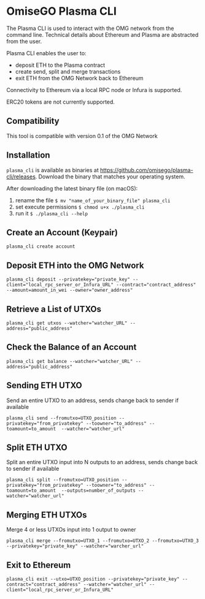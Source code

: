 # OmiseGO Plasma CLI

The Plasma CLI is used to interact with the OMG network from the command line. Technical details about Ethereum and Plasma are abstracted from the user.

Plasma CLI enables the user to:
* deposit ETH to the Plasma contract
* create send, split and merge transactions
* exit ETH from the OMG Network back to Ethereum

Connectivity to Ethereum via a local RPC node or Infura is supported.

ERC20 tokens are not currently supported.

## Compatibility

This tool is compatible with version 0.1 of the OMG Network

## Installation

`plasma_cli` is available as binaries at https://github.com/omisego/plasma-cli/releases. Download the binary that matches your operating system.

After downloading the latest binary file (on macOS):
1. rename the file `$ mv "name_of_your_binary_file" plasma_cli`
2. set execute permissions `$ chmod u+x ./plasma_cli`
3. run it `$ ./plasma_cli --help`

## Create an Account (Keypair)

```
plasma_cli create account
```

## Deposit ETH into the OMG Network

```
plasma_cli deposit --privatekey="private_key" --client="local_rpc_server_or_Infura_URL" --contract="contract_address" --amount=amount_in_wei --owner="owner_address"
```


## Retrieve a List of UTXOs

```
plasma_cli get utxos --watcher="watcher_URL" --address="public_address"
```

## Check the Balance of an Account

```
plasma_cli get balance --watcher="watcher_URL" --address="public_address"
```
## Sending ETH UTXO

Send an entire UTXO to an address, sends change back to sender if available

```
plasma_cli send --fromutxo=UTXO_position --privatekey="from_privatekey" --toowner="to_address" --toamount=to_amount  --watcher="watcher_url"
```

## Split ETH UTXO

Split an entire UTXO input into N outputs to an address, sends change back to sender if available

```
plasma_cli split --fromutxo=UTXO_position --privatekey="from_privatekey" --toowner="to_address" --toamount=to_amount  --outputs=number_of_outputs --watcher="watcher_url"
```

## Merging ETH UTXOs

Merge 4 or less UTXOs input into 1 output to owner
```
plasma_cli merge --fromutxo=UTXO_1 --fromutxo=UTXO_2 --fromutxo=UTXO_3 --privatekey="private_key" --watcher="warcher_url"
```

## Exit to Ethereum

```
plasma_cli exit --utxo=UTXO_position --privatekey="private_key" --contract="contract_address" --watcher="watcher_url" --client="local_rpc_server_or_Infura_URL"
```

